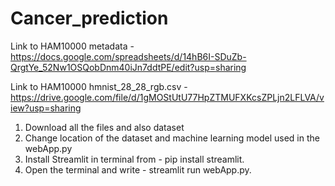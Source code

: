 # Cancer_prediction

Link to HAM10000 metadata - https://docs.google.com/spreadsheets/d/14hB6I-SDuZb-QrgtYe_52Nw1OSQobDnm40iJn7ddtPE/edit?usp=sharing

Link to HAM10000 hmnist_28_28_rgb.csv - https://drive.google.com/file/d/1gMOStUtU77HpZTMUFXKcsZPLjn2LFLVA/view?usp=sharing

1. Download all the files and also dataset
2. Change location of the dataset and machine learning model used in the webApp.py
3. Install Streamlit in terminal from - pip install streamlit.
4. Open the terminal and write - streamlit run webApp.py.


